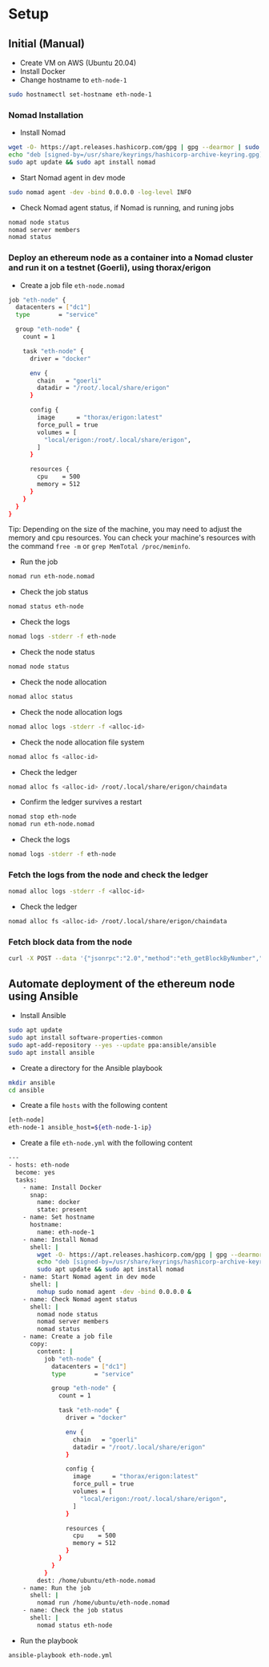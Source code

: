 # Setup

## Initial (Manual)
- Create VM on AWS (Ubuntu 20.04)
- Install Docker
- Change hostname to `eth-node-1`
```bash
sudo hostnamectl set-hostname eth-node-1
```
### Nomad Installation
- Install Nomad
```bash
wget -O- https://apt.releases.hashicorp.com/gpg | gpg --dearmor | sudo tee /usr/share/keyrings/hashicorp-archive-keyring.gpg
echo "deb [signed-by=/usr/share/keyrings/hashicorp-archive-keyring.gpg] https://apt.releases.hashicorp.com $(lsb_release -cs) main" | sudo tee /etc/apt/sources.list.d/hashicorp.list
sudo apt update && sudo apt install nomad
```
- Start Nomad agent in dev mode
```bash
sudo nomad agent -dev -bind 0.0.0.0 -log-level INFO
```
- Check Nomad agent status, if Nomad is running, and runing jobs
```bash
nomad node status
nomad server members
nomad status
```

### Deploy an ethereum node as a container into a Nomad cluster and run it on a testnet (Goerli), using thorax/erigon
- Create a job file `eth-node.nomad`
```bash
job "eth-node" {
  datacenters = ["dc1"]
  type        = "service"

  group "eth-node" {
    count = 1

    task "eth-node" {
      driver = "docker"

      env {
        chain   = "goerli"
        datadir = "/root/.local/share/erigon"
      }

      config {
        image      = "thorax/erigon:latest"
        force_pull = true
        volumes = [
          "local/erigon:/root/.local/share/erigon",
        ]
      }

      resources {
        cpu    = 500
        memory = 512
      }
    }
  }
}
```
Tip: Depending on the size of the machine, you may need to adjust the memory and cpu resources.
You can check your machine's resources with the command `free -m` or `grep MemTotal /proc/meminfo`.

- Run the job
```bash
nomad run eth-node.nomad
```
- Check the job status
```bash
nomad status eth-node
```
- Check the logs
```bash
nomad logs -stderr -f eth-node
```
- Check the node status
```bash
nomad node status
```
- Check the node allocation
```bash
nomad alloc status
```
- Check the node allocation logs
```bash
nomad alloc logs -stderr -f <alloc-id>
```
- Check the node allocation file system
```bash
nomad alloc fs <alloc-id>
```
- Check the ledger
```bash
nomad alloc fs <alloc-id> /root/.local/share/erigon/chaindata
```
- Confirm the ledger survives a restart
```bash
nomad stop eth-node
nomad run eth-node.nomad
```
- Check the logs
```bash
nomad logs -stderr -f eth-node
```
### Fetch the logs from the node and check the ledger
```bash
nomad alloc logs -stderr -f <alloc-id>
```
- Check the ledger
```bash
nomad alloc fs <alloc-id> /root/.local/share/erigon/chaindata
```
### Fetch block data from the node
```bash
curl -X POST --data '{"jsonrpc":"2.0","method":"eth_getBlockByNumber","params":["latest", true],"id":1}' -H "Content-Type: application/json" http://localhost:8545
```


## Automate deployment of the ethereum node using Ansible

- Install Ansible
```bash
sudo apt update
sudo apt install software-properties-common
sudo apt-add-repository --yes --update ppa:ansible/ansible
sudo apt install ansible
```
- Create a directory for the Ansible playbook
```bash
mkdir ansible
cd ansible
```
- Create a file `hosts` with the following content
```bash
[eth-node]
eth-node-1 ansible_host=${eth-node-1-ip}
```
- Create a file `eth-node.yml` with the following content
```bash
---
- hosts: eth-node
  become: yes
  tasks:
    - name: Install Docker
      snap:
        name: docker
        state: present
    - name: Set hostname
      hostname:
        name: eth-node-1
    - name: Install Nomad
      shell: |
        wget -O- https://apt.releases.hashicorp.com/gpg | gpg --dearmor | sudo tee /usr/share/keyrings/hashicorp-archive-keyring.gpg
        echo "deb [signed-by=/usr/share/keyrings/hashicorp-archive-keyring.gpg] https://apt.releases.hashicorp.com $(lsb_release -cs) main" | sudo tee /etc/apt/sources.list.d/hashicorp.list
        sudo apt update && sudo apt install nomad
    - name: Start Nomad agent in dev mode
      shell: |
        nohup sudo nomad agent -dev -bind 0.0.0.0 &
    - name: Check Nomad agent status
      shell: |
        nomad node status
        nomad server members
        nomad status
    - name: Create a job file
      copy:
        content: |
          job "eth-node" {
            datacenters = ["dc1"]
            type        = "service"

            group "eth-node" {
              count = 1

              task "eth-node" {
                driver = "docker"

                env {
                  chain   = "goerli"
                  datadir = "/root/.local/share/erigon"
                }

                config {
                  image      = "thorax/erigon:latest"
                  force_pull = true
                  volumes = [
                    "local/erigon:/root/.local/share/erigon",
                  ]
                }

                resources {
                  cpu    = 500
                  memory = 512
                }
              }
            }
          }
        dest: /home/ubuntu/eth-node.nomad
    - name: Run the job
      shell: |
        nomad run /home/ubuntu/eth-node.nomad
    - name: Check the job status
      shell: |
        nomad status eth-node
```
- Run the playbook
```bash
ansible-playbook eth-node.yml
```

